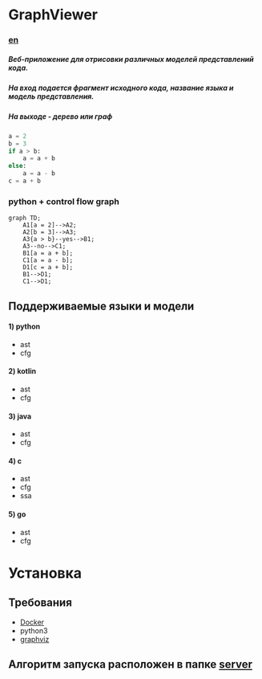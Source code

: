 # GraphViewer
### [en](./READMEENG.md)
##### Веб-приложение для отрисовки различных моделей представлений кода.
##### На вход подается фрагмент исходного кода, название языка и модель представления.
##### На выходе - дерево или граф
```python
a = 2
b = 3
if a > b:
    a = a + b
else:
    a = a - b
c = a + b

```
### python + control flow graph
```mermaid
graph TD;
    A1[a = 2]-->A2;
    A2[b = 3]-->A3;
    A3{a > b}--yes-->B1;
    A3--no-->C1;
    B1[a = a + b];
    C1[a = a - b];
    D1[c = a + b];
    B1-->D1;
    C1-->D1;
```
## Поддерживаемые языки и модели
#### 1) python
- ast
- cfg
#### 2) kotlin
- ast
- cfg
#### 3) java
- ast
- cfg
#### 4) c
- ast
- cfg
- ssa
#### 5) go
- ast
- cfg
# Установка

## Требования
- [Docker](https://www.docker.com/get-started/)
- python3
- [graphviz](https://graphviz.org/)

## Алгоритм запуска расположен в папке [server](./server/readme.md)